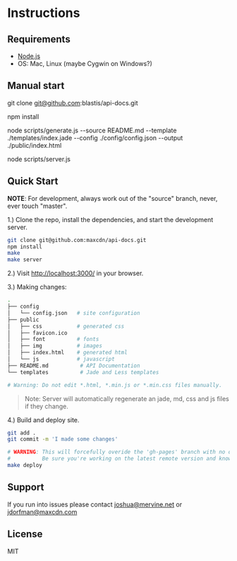 # Instructions

## Requirements

* [Node.js](http://nodejs.org)
* OS: Mac, Linux (maybe Cygwin on Windows?)

## Manual start

git clone git@github.com:blastis/api-docs.git

npm install

node scripts/generate.js --source README.md --template ./templates/index.jade --config ./config/config.json --output ./public/index.html

node scripts/server.js

## Quick Start

**NOTE**: For development, always work out of the "source" branch, never, ever touch "master".

1.) Clone the repo, install the dependencies, and start the development server.

```bash
git clone git@github.com:maxcdn/api-docs.git
npm install
make
make server
```
2.) Visit <http://localhost:3000/> in your browser.

3.) Making changes:

```bash
.
├── config
│   └── config.json   # site configuration
├── public
│   ├── css           # generated css
│   ├── favicon.ico
│   ├── font          # fonts
│   ├── img           # images
│   ├── index.html    # generated html
│   └── js            # javascript
├── README.md          # API Documentation
└── templates          # Jade and Less templates

# Warning: Do not edit *.html, *.min.js or *.min.css files manually.
```

> Note: Server will automatically regenerate an jade, md, css and js files if they change.

4.) Build and deploy site.

```bash
git add .
git commit -m 'I made some changes'

# WARNING: This will forcefully overide the 'gh-pages' branch with no quarter or mercy.
#          Be sure you're working on the latest remote version and know what you're doing.
make deploy
```

## Support

If you run into issues please contact <joshua@mervine.net> or <jdorfman@maxcdn.com>

## License

MIT
